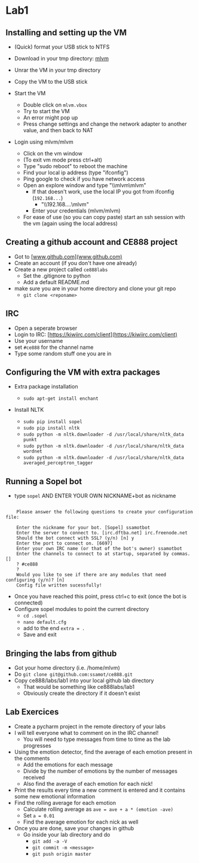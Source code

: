 # Lab1 

## Installing and setting up the VM 

* (Quick) format your USB stick to NTFS

* Download in your tmp directory: [mlvm](https://docs.google.com/uc?id=0B_kDfEzMuWD6ZGJFU1VfeEY3TnM&export=download)
* Unrar the VM in your tmp directory
* Copy the VM to the USB stick
* Start the VM 
	* Double click on `mlvm.vbox`
	* Try to start the VM 
	* An error might pop up
	* Press change settings and change the network adapter to another value, and then back to NAT
* Login using mlvm/mlvm
	* Click on the vm window
	* (To exit vm mode press ctrl+alt)
	* Type "sudo reboot" to reboot the machine
	* Find your local ip address (type "ifconfig")
	* Ping google to check if you have network access
	* Open an explore window and type "\\\\mlvm\\mlvm"
		* If that doesn't work, use the local IP you got from ifconfig (`192.168...`)
			* "\\\\192.168....\\mlvm"
		* Enter your credentials (mlvm/mlvm)
	* For ease of use (so you can copy paste) start an ssh session with the vm (again using the local address)


## Creating a github account and CE888 project
* Got to [www.github.com](www.github.com)
* Create an account (if you don't have one already)
* Create a new project called `ce888labs`
	* Set the .gitignore to python
	* Add a default README.md
* make sure you are in your home directory and clone your git repo
	* `git clone <reponame>`


## IRC

* Open a seperate browser
* Login to IRC: [https://kiwiirc.com/client](https://kiwiirc.com/client)
* Use your username
* set `#ce888` for the channel name
* Type some random stuff one you are in
	



## Configuring the VM with extra packages



* Extra package installation
	* `sudo apt-get install enchant`
	

* Install NLTK 
  *  `sudo pip install sopel`
  * ```sudo pip install nltk```
  * ```sudo python -m nltk.downloader -d /usr/local/share/nltk_data punkt```
  * ```sudo python -m nltk.downloader -d /usr/local/share/nltk_data wordnet```
  * ```sudo python -m nltk.downloader -d /usr/local/share/nltk_data averaged_perceptron_tagger```


## Running a Sopel bot

* type `sopel` AND ENTER YOUR OWN NICKNAME+bot as nickname
```   I can't seem to find the configuration file, so let's generate it!

    Please answer the following questions to create your configuration file:

    Enter the nickname for your bot. [Sopel] ssamotbot
    Enter the server to connect to. [irc.dftba.net] irc.freenode.net
    Should the bot connect with SSL? (y/n) [n] y
    Enter the port to connect on. [6697]
    Enter your own IRC name (or that of the bot's owner) ssamotbot
    Enter the channels to connect to at startup, separated by commas. []
    ? #ce888
    ?
    Would you like to see if there are any modules that need configuring (y/n)? [n]
    Config file written sucessfully!
```

* Once you have reached this point, press ctrl+c to exit (once the bot is connected)
* Configure sopel modules to point the current directory
	* `cd .sopel`
	* `nano default.cfg`
	* add to the end `extra = .`
	* Save and exit 


## Bringing the labs from github
* Got your home directory (i.e. /home/mlvm)
* Do `git clone git@github.com:ssamot/ce888.git`
* Copy ce888/labs/lab1 into your local github lab directory
	* That would be something like ce888labs/lab1
	* Obviously create the directory if it doesn't exist 


## Lab Exercices
* Create a pycharm project in the remote directory of your labs
* I will tell everyone what to comment on in the IRC channel!
	* You will need to type messages from time to time as the lab progresses
* Using the emotion detector, find the average of each emotion present in the comments
	* Add the emotions for each message
	* Divide by the number of emotions by the number of messages received 
	* Also find the average of each emotion for each nick!
* Print the results every time a new comment is entered and it contains some new emotional information
* Find the rolling average for each emotion
	* Calculate rolling average as ``ave = ave + a * (emotion -ave)``
	* Set `a = 0.01`
	* Find the average emotion for each nick as well
* Once you are done, save your changes in github
	* Go inside your lab directory and do 
      * ``git add -a -V``
      * ``git commit -m <message>``
      * ``git push origin master``
	



